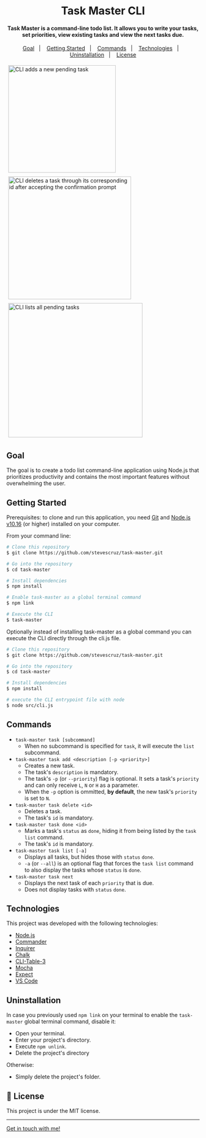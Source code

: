 <h1 align="center">
    <br>
    Task Master CLI
</h1>

<h4 align="center">
  Task Master is a command-line todo list. It allows you to write your tasks, set priorities, view existing tasks and view the next tasks due.
</h4>

<p align="center">
  <a href="#goal">Goal</a>&nbsp;&nbsp;&nbsp;|&nbsp;&nbsp;&nbsp;
  <a href="#getting-started">Getting Started</a>&nbsp;&nbsp;&nbsp;|&nbsp;&nbsp;&nbsp;
  <a href="#commands">Commands</a>&nbsp;&nbsp;&nbsp;|&nbsp;&nbsp;&nbsp;
  <a href="#technologies">Technologies</a>&nbsp;&nbsp;&nbsp;|&nbsp;&nbsp;&nbsp;
  <a href="#uninstallation">Uninstallation</a>&nbsp;&nbsp;&nbsp;|&nbsp;&nbsp;&nbsp;
  <a href="#memo-license">License</a>
</p>

<div style="display: flex; flex-wrap: wrap;">
  <img style="margin: 5px" alt="CLI adds a new pending task" src="https://res.cloudinary.com/dmct8cfu9/image/upload/v1618085857/task-master_task-add_wzpz3g.png" width="280" />

  <img style="margin: 5px" alt="CLI deletes a task through its corresponding id after accepting the confirmation prompt" src="https://res.cloudinary.com/dmct8cfu9/image/upload/v1618259211/task-master_task-delete_p7ne3c.png" width="320" />

  <img style="margin: 5px" alt="CLI lists all pending tasks" src="https://res.cloudinary.com/dmct8cfu9/image/upload/v1618085857/task-master_task_b2a9na.png" width="350" />
</div>

## Goal

The goal is to create a todo list command-line application using Node.js that prioritizes productivity and contains the most important features without overwhelming the user.

## Getting Started

Prerequisites: to clone and run this application, you need [Git](https://git-scm.com) and [Node.js v10.16][nodejs] (or higher) installed on your computer.

From your command line:

```bash
# Clone this repository
$ git clone https://github.com/stevescruz/task-master.git

# Go into the repository
$ cd task-master

# Install dependencies
$ npm install

# Enable task-master as a global terminal command
$ npm link

# Execute the CLI
$ task-master
```

Optionally instead of installing task-master as a global command you can execute the CLI directly through the cli.js file.

```bash
# Clone this repository
$ git clone https://github.com/stevescruz/task-master.git

# Go into the repository
$ cd task-master

# Install dependencies
$ npm install

# execute the CLI entrypoint file with node
$ node src/cli.js
```

## Commands

- `task-master task [subcommand]`
  - When no subcommand is specified for `task`, it will execute the `list` subcommand.
- `task-master task add <description [-p <priority>]`
  - Creates a new task.
  - The task's `description` is mandatory.
  - The task's `-p` (or `--priority`) flag is optional. It sets a task's `priority` and can only receive `L`, `N` or `H` as a parameter.
  - When the `-p` option is ommitted, **by default**, the new task's `priority` is set to `N`.
- `task-master task delete <id>`
  - Deletes a task.
  - The task's `id` is mandatory.
- `task-master task done <id>`
  - Marks a task's `status` as `done`, hiding it from being listed by the `task list` command.
  - The task's `id` is mandatory.
- `task-master task list [-a]`
  - Displays all tasks, but hides those with `status` `done`.
  - `-a` (or `--all`) is an optional flag that forces the `task list` command to also display the tasks whose `status` is `done`.
- `task-master task next`
  - Displays the next task of each `priority` that is due.
  - Does not display tasks with `status` `done`.

## Technologies

This project was developed with the following technologies:

-  [Node.js](https://nodejs.org/en/)
-  [Commander](https://github.com/tj/commander.js/)
-  [Inquirer](https://github.com/SBoudrias/Inquirer.js)
-  [Chalk](https://github.com/chalk/chalk)
-  [CLI-Table-3](https://github.com/cli-table/cli-table3)
-  [Mocha](https://mochajs.org/)
-  [Expect](https://jestjs.io/docs/expect)
-  [VS Code][vc]

## Uninstallation

In case you previously used `npm link` on your terminal to enable the `task-master` global terminal command, disable it:
- Open your terminal.
- Enter your project's directory.
- Execute `npm unlink`.
- Delete the project's directory

Otherwise:
- Simply delete the project's folder.

## :memo: License
This project is under the MIT license.

---

[Get in touch with me!](https://www.linkedin.com/in/stevescruz/)

[nodejs]: https://nodejs.org/
[vc]: https://code.visualstudio.com/